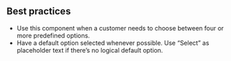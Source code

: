 ## Best practices

- Use this component when a customer needs to choose between four or more predefined options.
- Have a default option selected whenever possible. Use “Select” as placeholder text if there’s no logical default option.
